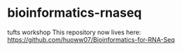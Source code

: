 # bioinformatics-rnaseq
tufts workshop
This repository now lives here: https://github.com/huoww07/Bioinformatics-for-RNA-Seq
